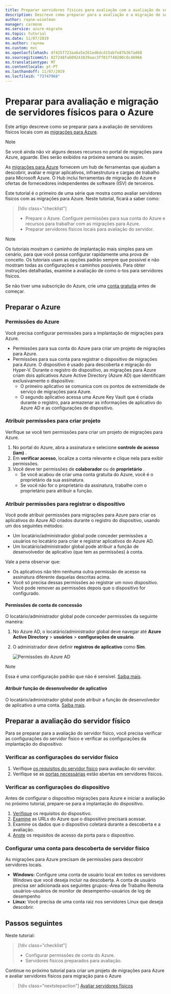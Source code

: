 ```yaml
---
title: Preparar servidores físicos para avaliação com a avaliação do servidor de migrações para Azure
description: Descreve como preparar para a avaliação e a migração de servidores físicos para o Azure usando a avaliação de servidor de migrações para Azure.
author: rayne-wiselman
manager: carmonm
ms.service: azure-migrate
ms.topic: tutorial
ms.date: 11/07/2019
ms.author: raynew
ms.custom: mvc
ms.openlocfilehash: df425f723aa6a5e261ed6dcd15abfe87b367ad68
ms.sourcegitcommit: 827248fa609243839aac3ff01ff40200c8c46966
ms.translationtype: MT
ms.contentlocale: pt-PT
ms.lasthandoff: 11/07/2019
ms.locfileid: "73747968"
---
```

# <a name="prepare-for-assessment-and-migration-of-physical-servers-to-azure"></a>Preparar para avaliação e migração de servidores físicos para o Azure

Este artigo descreve como se preparar para a avaliação de servidores físicos locais com as [migrações para Azure](migrate-services-overview.md).


> [!NOTE]
> Se você ainda não vir alguns desses recursos no portal de migrações para Azure, aguarde. Eles serão exibidos na próxima semana ou assim.

As [migrações para Azure](migrate-overview.md) fornecem um hub de ferramentas que ajudam a descobrir, avaliar e migrar aplicativos, infraestrutura e cargas de trabalho para Microsoft Azure. O Hub inclui ferramentas de migração do Azure e ofertas de fornecedores independentes de software (ISV) de terceiros. 

Este tutorial é o primeiro de uma série que mostra como avaliar servidores físicos com as migrações para Azure. Neste tutorial, ficará a saber como:

> [!div class="checklist"]
> * Prepare o Azure. Configure permissões para sua conta do Azure e recursos para trabalhar com as migrações para Azure.
> * Preparar servidores físicos locais para avaliação do servidor.


> [!NOTE]
> Os tutoriais mostram o caminho de implantação mais simples para um cenário, para que você possa configurar rapidamente uma prova de conceito. Os tutoriais usam as opções padrão sempre que possível e não mostram todas as configurações e caminhos possíveis. Para obter instruções detalhadas, examine a avaliação de como o-tos para servidores físicos.


Se não tiver uma subscrição do Azure, crie uma [conta gratuita](https://azure.microsoft.com/pricing/free-trial/) antes de começar.


## <a name="prepare-azure"></a>Preparar o Azure

### <a name="azure-permissions"></a>Permissões do Azure

Você precisa configurar permissões para a implantação de migrações para Azure.

- Permissões para sua conta do Azure para criar um projeto de migrações para Azure. 
- Permissões para sua conta para registrar o dispositivo de migrações para Azure. O dispositivo é usado para descoberta e migração do Hyper-V. Durante o registro do dispositivo, as migrações para Azure criam dois aplicativos Azure Active Directory (Azure AD) que identificam exclusivamente o dispositivo:
    - O primeiro aplicativo se comunica com os pontos de extremidade de serviço de migrações para Azure.
    - O segundo aplicativo acessa uma Azure Key Vault que é criada durante o registro, para armazenar as informações de aplicativo do Azure AD e as configurações de dispositivo.



### <a name="assign-permissions-to-create-project"></a>Atribuir permissões para criar projeto

Verifique se você tem permissões para criar um projeto de migrações para Azure.

1. No portal do Azure, abra a assinatura e selecione **controle de acesso (iam)** .
2. Em **verificar acesso**, localize a conta relevante e clique nela para exibir permissões.
3. Você deve ter permissões de **colaborador** ou de **proprietário** .
    - Se você acabou de criar uma conta gratuita do Azure, você é o proprietário da sua assinatura.
    - Se você não for o proprietário da assinatura, trabalhe com o proprietário para atribuir a função.


### <a name="assign-permissions-to-register-the-appliance"></a>Atribuir permissões para registrar o dispositivo

Você pode atribuir permissões para migrações para Azure para criar os aplicativos do Azure AD criados durante o registro do dispositivo, usando um dos seguintes métodos:

- Um locatário/administrador global pode conceder permissões a usuários no locatário para criar e registrar aplicativos do Azure AD.
- Um locatário/administrador global pode atribuir a função de desenvolvedor de aplicativo (que tem as permissões) à conta.

Vale a pena observar que:

- Os aplicativos não têm nenhuma outra permissão de acesso na assinatura diferente daquelas descritas acima.
- Você só precisa dessas permissões ao registrar um novo dispositivo. Você pode remover as permissões depois que o dispositivo for configurado. 


#### <a name="grant-account-permissions"></a>Permissões de conta de concessão

O locatário/administrador global pode conceder permissões da seguinte maneira:

1. No Azure AD, o locatário/administrador global deve navegar até **Azure Active Directory** > **usuários** > **configurações de usuário**.
2. O administrador deve definir **registros de aplicativo** como **Sim**.

    ![Permissões do Azure AD](./media/tutorial-prepare-hyper-v/aad.png)

> [!NOTE]
> Essa é uma configuração padrão que não é sensível. [Saiba mais](https://docs.microsoft.com/azure/active-directory/develop/active-directory-how-applications-are-added#who-has-permission-to-add-applications-to-my-azure-ad-instance).

#### <a name="assign-application-developer-role"></a>Atribuir função de desenvolvedor de aplicativo 

O locatário/administrador global pode atribuir a função de desenvolvedor de aplicativo a uma conta. [Saiba mais](https://docs.microsoft.com/azure/active-directory/fundamentals/active-directory-users-assign-role-azure-portal).


## <a name="prepare-for-physical-server-assessment"></a>Preparar a avaliação do servidor físico

Para se preparar para a avaliação do servidor físico, você precisa verificar as configurações do servidor físico e verificar as configurações da implantação do dispositivo:

### <a name="verify-physical-server-settings"></a>Verificar as configurações do servidor físico

1. Verifique [os requisitos do servidor físico](migrate-support-matrix-hyper-v.md#assessment-hyper-v-host-requirements) para avaliação do servidor.
2. Verifique se as [portas necessárias](migrate-support-matrix-hyper-v.md#assessment-port-requirements) estão abertas em servidores físicos.


### <a name="verify-appliance-settings"></a>Verificar as configurações do dispositivo

Antes de configurar o dispositivo migrações para Azure e iniciar a avaliação no próximo tutorial, prepare-se para a implantação do dispositivo.

1. [Verifique](migrate-support-matrix-hyper-v.md#assessment-appliance-requirements) os requisitos do dispositivo.
2. [Examine](migrate-support-matrix-hyper-v.md#assessment-appliance-url-access) as URLs do Azure que o dispositivo precisará acessar.
3. Examine os dados que o dispositivo coletará durante a descoberta e a avaliação.
4. [Anote](migrate-support-matrix-hyper-v.md#assessment-port-requirements) os requisitos de acesso da porta para o dispositivo.


### <a name="set-up-an-account-for-physical-server-discovery"></a>Configurar uma conta para descoberta de servidor físico

As migrações para Azure precisam de permissões para descobrir servidores locais.

- **Windows:** Configure uma conta de usuário local em todos os servidores Windows que você deseja incluir na descoberta. A conta de usuário precisa ser adicionada aos seguintes grupos:-Área de Trabalho Remota usuários-usuários de monitor de desempenho-usuários de log de desempenho
- **Linux:** Você precisa de uma conta raiz nos servidores Linux que deseja descobrir.


## <a name="next-steps"></a>Passos seguintes

Neste tutorial:
 
> [!div class="checklist"] 
> * Configurar permissões de conta do Azure.
> * Servidores físicos preparados para avaliação.

Continue no próximo tutorial para criar um projeto de migrações para Azure e avaliar servidores físicos para migração para o Azure

> [!div class="nextstepaction"] 
> [Avaliar servidores físicos](./tutorial-assess-physical.md) 